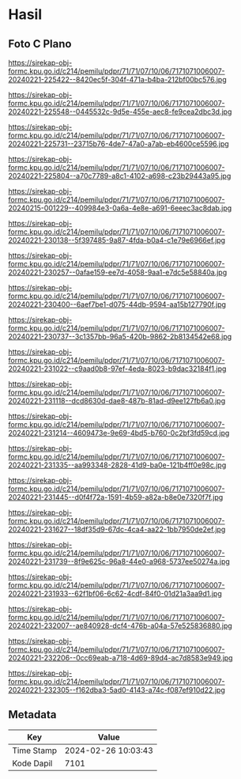 # Hasil

## Foto C Plano

https://sirekap-obj-formc.kpu.go.id/c214/pemilu/pdpr/71/71/07/10/06/7171071006007-20240221-225422--8420ec5f-304f-471a-b4ba-212bf00bc576.jpg

https://sirekap-obj-formc.kpu.go.id/c214/pemilu/pdpr/71/71/07/10/06/7171071006007-20240221-225548--0445532c-9d5e-455e-aec8-fe9cea2dbc3d.jpg

https://sirekap-obj-formc.kpu.go.id/c214/pemilu/pdpr/71/71/07/10/06/7171071006007-20240221-225731--23715b76-4de7-47a0-a7ab-eb4600ce5596.jpg

https://sirekap-obj-formc.kpu.go.id/c214/pemilu/pdpr/71/71/07/10/06/7171071006007-20240221-225804--a70c7789-a8c1-4102-a698-c23b29443a95.jpg

https://sirekap-obj-formc.kpu.go.id/c214/pemilu/pdpr/71/71/07/10/06/7171071006007-20240215-001229--409984e3-0a6a-4e8e-a691-6eeec3ac8dab.jpg

https://sirekap-obj-formc.kpu.go.id/c214/pemilu/pdpr/71/71/07/10/06/7171071006007-20240221-230138--5f397485-9a87-4fda-b0a4-c1e79e6966ef.jpg

https://sirekap-obj-formc.kpu.go.id/c214/pemilu/pdpr/71/71/07/10/06/7171071006007-20240221-230257--0afae159-ee7d-4058-9aa1-e7dc5e58840a.jpg

https://sirekap-obj-formc.kpu.go.id/c214/pemilu/pdpr/71/71/07/10/06/7171071006007-20240221-230400--6aef7be1-d075-44db-9594-aa15b127790f.jpg

https://sirekap-obj-formc.kpu.go.id/c214/pemilu/pdpr/71/71/07/10/06/7171071006007-20240221-230737--3c1357bb-96a5-420b-9862-2b8134542e68.jpg

https://sirekap-obj-formc.kpu.go.id/c214/pemilu/pdpr/71/71/07/10/06/7171071006007-20240221-231022--c9aad0b8-97ef-4eda-8023-b9dac32184f1.jpg

https://sirekap-obj-formc.kpu.go.id/c214/pemilu/pdpr/71/71/07/10/06/7171071006007-20240221-231118--dcd8630d-dae8-487b-81ad-d9ee127fb6a0.jpg

https://sirekap-obj-formc.kpu.go.id/c214/pemilu/pdpr/71/71/07/10/06/7171071006007-20240221-231214--4609473e-9e69-4bd5-b760-0c2bf3fd59cd.jpg

https://sirekap-obj-formc.kpu.go.id/c214/pemilu/pdpr/71/71/07/10/06/7171071006007-20240221-231335--aa993348-2828-41d9-ba0e-121b4ff0e98c.jpg

https://sirekap-obj-formc.kpu.go.id/c214/pemilu/pdpr/71/71/07/10/06/7171071006007-20240221-231445--d0f4f72a-1591-4b59-a82a-b8e0e7320f7f.jpg

https://sirekap-obj-formc.kpu.go.id/c214/pemilu/pdpr/71/71/07/10/06/7171071006007-20240221-231627--18df35d9-67dc-4ca4-aa22-1bb7950de2ef.jpg

https://sirekap-obj-formc.kpu.go.id/c214/pemilu/pdpr/71/71/07/10/06/7171071006007-20240221-231739--8f9e625c-96a8-44e0-a968-5737ee50274a.jpg

https://sirekap-obj-formc.kpu.go.id/c214/pemilu/pdpr/71/71/07/10/06/7171071006007-20240221-231933--62f1bf06-6c62-4cdf-84f0-01d21a3aa9d1.jpg

https://sirekap-obj-formc.kpu.go.id/c214/pemilu/pdpr/71/71/07/10/06/7171071006007-20240221-232007--ae840928-dcf4-476b-a04a-57e525836880.jpg

https://sirekap-obj-formc.kpu.go.id/c214/pemilu/pdpr/71/71/07/10/06/7171071006007-20240221-232206--0cc69eab-a718-4d69-89d4-ac7d8583e949.jpg

https://sirekap-obj-formc.kpu.go.id/c214/pemilu/pdpr/71/71/07/10/06/7171071006007-20240221-232305--f162dba3-5ad0-4143-a74c-f087ef910d22.jpg


## Metadata

| Key        | Value               |
| ---------- | ------------------- |
| Time Stamp | 2024-02-26 10:03:43 |
| Kode Dapil | 7101                |



